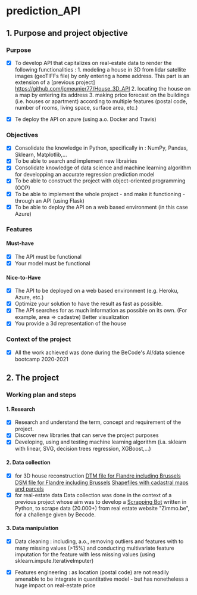 # prediction_API
 
## 1. Purpose and project objective 

### Purpose 
- [x] To develop API that capitalizes on real-estate data to render the following functionalities : 
      1. modeling a house in 3D from lidar satellite images (geoTIFFs file) by only entering a home address. This part is an extension of a [previous project] https://github.com/jcmeunier77/House_3D_API
      2. locating the house on a map by entering its address 
      3. making price forecast on the buildings (i.e. houses or apartment) according to multiple features (postal code, number of rooms, living space, surface area, etc.)
      
- [x] Te deploy the API on azure (using a.o. Docker and Travis) 

### Objectives 

- [x] Consolidate the knowledge in Python, specifically in : NumPy, Pandas, Sklearn, Matplotlib,...
- [x] To be able to search and implement new librairies
- [x] Consolidate knowledge of data science and machine learning algorithm for developping an accurate regression prediction model
- [x] To be able to construct the project with object-oriented programming (OOP)
- [x] To be able to implement the whole project - and make it functioning -  through an API (using Flask)
- [x] To be able to deploy the API on a web based environment (in this case Azure)

### Features 
#### Must-have 
- [x] The API must be functional
- [x] Your model must be functional

#### Nice-to-Have
- [x] The API to be deployed on a web based environment (e.g. Heroku, Azure, etc.)
- [x] Optimize your solution to have the result as fast as possible.
- [x] The API searches for as much information as possible on its own. (For example, area => cadastre)
Better visualization
- [x] You provide a 3d representation of the house

### Context of the project 
- [x] All the work achieved was done during the BeCode's AI/data science bootcamp 2020-2021

## 2. The project 
### Working plan and steps 
#### 1. Research 
- [x] Research and understand the term, concept and requirement of the project.
- [x] Discover new libraries that can serve the project purposes 
- [x] Developing, using and testing machine learning algorithm (i.a. sklearn with linear, SVG, decision trees regression, XGBoost,...)

#### 2. Data collection 
- [x] for 3D house reconstruction 
      [DTM file for Flandre including Brussels](http://bit.ly/DTM_Flandre)
      [DSM file for Flandre including Brussels](http://bit.ly/DSM_Flandre)
      [Shapefiles with cadastral maps and parcels](https://eservices.minfin.fgov.be/myminfin-web/pages/cadastral-plans?_ga=2.167466685.225309318.1604313780-388788923.1602907232)
- [x] for real-estate data 
      Data collection was done in the context of a previous project whose aim was to develop a [Scrapping Bot](https://github.com/jcmeunier77/bot-scrape-zimmo) written in Python, to scrape data (20.000+) from real estate website "Zimmo.be", for a challenge given by Becode.
      
#### 3. Data manipulation 
- [x] Data cleaning : including, a.o., removing outliers and features with to many missing values (>15%) and conducting multivariate feature imputation for the feature with less missing values (using sklearn.impute.IterativeImputer)

- [x] Features engineering : as location (postal code) are not readily amenable to be integrate in quantitative model - but has nonetheless a huge impact on real-estate price   
